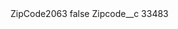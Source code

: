 <?xml version="1.0" encoding="UTF-8"?>
<CustomMetadata xmlns="http://soap.sforce.com/2006/04/metadata" xmlns:xsi="http://www.w3.org/2001/XMLSchema-instance" xmlns:xsd="http://www.w3.org/2001/XMLSchema">
    <label>ZipCode2063</label>
    <protected>false</protected>
    <values>
        <field>Zipcode__c</field>
        <value xsi:type="xsd:string">33483</value>
    </values>
</CustomMetadata>
